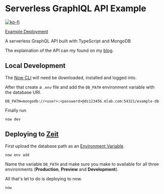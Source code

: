 # Serverless GraphlQL API Example

[![ko-fi](https://www.ko-fi.com/img/githubbutton_sm.svg)](https://ko-fi.com/V7V5ZOMO)

[Example Deployment](https://serverless-graphql-api-example-five-gamma.now.sh/api/graphql)

A serverless GraphQL API built with TypeScript and MongoDB

The explaination of the API can my found on my [blog](https://akhilaariyachandra.com/create-a-serverless-api-with-typescript-graphql-and-mongodb).

## Local Development

The [Now CLI](https://zeit.co/download) will need be downloaded, installed and logged into.

After that create a `.env` file and add the `DB_PATH` environment variable with the database URI.

```
DB_PATH=mongodb://<user>:<password>@ds123456.mlab.com:54321/example-db
```

Finally run

```shell
now dev
```

## Deploying to [Zeit](https://zeit.co/)

First upload the database path as an [Environment Variable](https://vercel.com/blog/environment-variables-ui).

```shell
now env add
```

Name the variable `DB_PATH` and make sure you make to available for all three environments (**Production**, **Preview** and **Development**).

All that's let to do is deploying to now.

```shell
now
```
